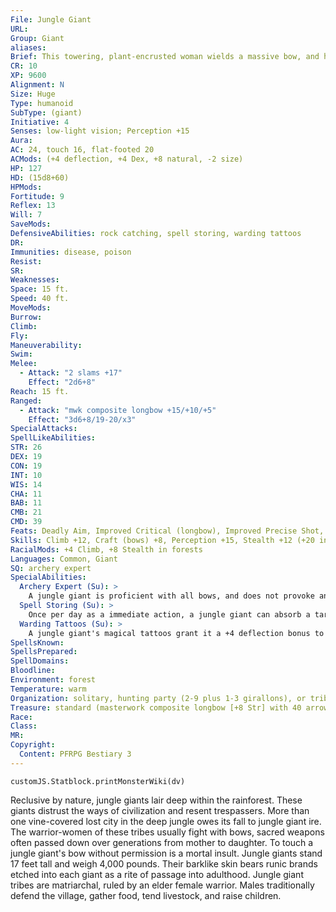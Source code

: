 ```yaml
---
File: Jungle Giant
URL: 
Group: Giant
aliases: 
Brief: This towering, plant-encrusted woman wields a massive bow, and her dark skin is decorated with numerous intricate tattoos.
CR: 10
XP: 9600
Alignment: N
Size: Huge
Type: humanoid
SubType: (giant)
Initiative: 4
Senses: low-light vision; Perception +15
Aura: 
AC: 24, touch 16, flat-footed 20
ACMods: (+4 deflection, +4 Dex, +8 natural, -2 size)
HP: 127
HD: (15d8+60)
HPMods: 
Fortitude: 9
Reflex: 13
Will: 7
SaveMods: 
DefensiveAbilities: rock catching, spell storing, warding tattoos
DR: 
Immunities: disease, poison
Resist: 
SR: 
Weaknesses: 
Space: 15 ft.
Speed: 40 ft.
MoveMods: 
Burrow: 
Climb: 
Fly: 
Maneuverability: 
Swim: 
Melee: 
  - Attack: "2 slams +17"
    Effect: "2d6+8"
Reach: 15 ft.
Ranged: 
  - Attack: "mwk composite longbow +15/+10/+5"
    Effect: "3d6+8/19-20/x3"
SpecialAttacks: 
SpellLikeAbilities: 
STR: 26
DEX: 19
CON: 19
INT: 10
WIS: 14
CHA: 11
BAB: 11
CMB: 21
CMD: 39
Feats: Deadly Aim, Improved Critical (longbow), Improved Precise Shot, Point-Blank Shot, Precise Shot, Rapid Shot, Skill Focus (Stealth), Weapon Focus (longbow)
Skills: Climb +12, Craft (bows) +8, Perception +15, Stealth +12 (+20 in forests), Survival +10
RacialMods: +4 Climb, +8 Stealth in forests
Languages: Common, Giant
SQ: archery expert
SpecialAbilities:
  Archery Expert (Su): >
    A jungle giant is proficient with all bows, and does not provoke an attack of opportunity when firing a bow in melee combat.
  Spell Storing (Su): >
    Once per day as a immediate action, a jungle giant can absorb a targeted or ranged touch spell used against it, negating the effects against it but not against any other targets. It can retain this stored power for up to 1 minute, during which time its tattoos glow with blue fire. If it damages a target with a successful hit using a melee or ranged weapon, it can cast the spell on the target as a free action, as if it were using a spell storing weapon. This spell uses the caster level and DC of the original caster. This discharges the stored spell.
  Warding Tattoos (Su): >
    A jungle giant's magical tattoos grant it a +4 deflection bonus to Armor Class. The giant loses this bonus if it wears armor.
SpellsKnown: 
SpellsPrepared: 
SpellDomains: 
Bloodline: 
Environment: forest
Temperature: warm
Organization: solitary, hunting party (2-9 plus 1-3 girallons), or tribe (10-40, plus 35% noncombatants, 1-3 druids or sorcerers of 2nd-5th level, 1 ranger or barbarian of 3rd-7th level, and 2-8 girallons)
Treasure: standard (masterwork composite longbow [+8 Str] with 40 arrows, other treasure)
Race: 
Class: 
MR: 
Copyright:
  Content: PFRPG Bestiary 3
---
```

```dataviewjs
customJS.Statblock.printMonsterWiki(dv)
```
Reclusive by nature, jungle giants lair deep within the rainforest. These giants distrust the ways of civilization and resent trespassers. More than one vine-covered lost city in the deep jungle owes its fall to jungle giant ire. The warrior-women of these tribes usually fight with bows, sacred weapons often passed down over generations from mother to daughter. To touch a jungle giant's bow without permission is a mortal insult.  Jungle giants stand 17 feet tall and weigh 4,000 pounds. Their barklike skin bears runic brands etched into each giant as a rite of passage into adulthood. Jungle giant tribes are matriarchal, ruled by an elder female warrior. Males traditionally defend the village, gather food, tend livestock, and raise children.
